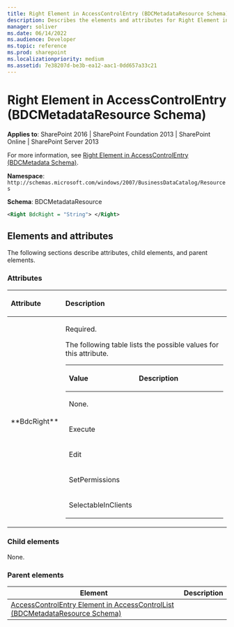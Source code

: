 ```yaml
---
title: Right Element in AccessControlEntry (BDCMetadataResource Schema)
description: Describes the elements and attributes for Right Element in AccessControlEntry (BDCMetadataResource Schema).
manager: soliver
ms.date: 06/14/2022
ms.audience: Developer
ms.topic: reference
ms.prod: sharepoint
ms.localizationpriority: medium
ms.assetid: 7e38207d-be3b-ea12-aac1-0dd657a33c21
---
```


# Right Element in AccessControlEntry (BDCMetadataResource Schema)

**Applies to**: SharePoint 2016 | SharePoint Foundation 2013 | SharePoint Online | SharePoint Server 2013

For more information, see [Right Element in AccessControlEntry (BDCMetadata Schema)](right-element-in-accesscontrolentry-bdcmetadata-schema.md).

**Namespace**: `http://schemas.microsoft.com/windows/2007/BusinessDataCatalog/Resources`

**Schema**: BDCMetadataResource

```XML
<Right BdcRight = "String"> </Right>
```

## Elements and attributes

The following sections describe attributes, child elements, and parent elements.

### Attributes

<table>
<colgroup>
<col width="20%" />
<col width="80%" />
</colgroup>
<thead>
<tr class="header">
<th align="left"><p>Attribute</p></th>
<th align="left"><p>Description</p></th>
</tr>
</thead>
<tbody>
<tr class="odd">
<td align="left"><p>**BdcRight**</p></td>
<td align="left"><p>Required.</p>
<p>The following table lists the possible values for this attribute.</p>
<div class="tableSection">
<table>
<colgroup>
<col width="20%" />
<col width="80%" />
</colgroup>
<thead>
<tr class="header">
<th align="left"><p>Value</p></th>
<th align="left"><p>Description</p></th>
</tr>
</thead>
<tbody>
<tr class="odd">
<td align="left"><p>None.</p></td>
<td align="left"></td>
</tr>
<tr class="even">
<td align="left"><p>Execute</p></td>
<td align="left"></td>
</tr>
<tr class="odd">
<td align="left"><p>Edit</p></td>
<td align="left"></td>
</tr>
<tr class="even">
<td align="left"><p>SetPermissions</p></td>
<td align="left"></td>
</tr>
<tr class="odd">
<td align="left"><p>SelectableInClients</p></td>
<td align="left"></td>
</tr>
</tbody>
</table>
</div></td>
</tr>
</tbody>
</table>

### Child elements

None.

### Parent elements

| Element | Description |
|---------|-------------|
| [AccessControlEntry Element in AccessControlList (BDCMetadataResource Schema)](accesscontrolentry-element-in-accesscontrollist-bdcmetadataresource-schema.md) | |








